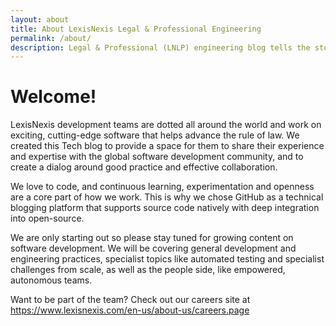```yaml
---
layout: about
title: About LexisNexis Legal & Professional Engineering
permalink: /about/
description: Legal & Professional (LNLP) engineering blog tells the story of our challenges and our way of solving them. Read about architecture, application and content engineering, written by our engineers.
---
```


# Welcome!

LexisNexis development teams are dotted all around the world and work on exciting, cutting-edge software that helps advance the rule of law. We created this Tech blog to provide a space for them to share their experience and expertise with the global software development community, and to create a dialog around good practice and effective collaboration.

We love to code, and continuous learning, experimentation and openness are a core part of how we work. This is why we chose GitHub as a technical blogging platform that supports source code natively with deep integration into open-source.

We are only starting out so please stay tuned for growing content on software development. We will be covering  general development and engineering practices, specialist topics like automated testing and specialist challenges from scale, as well as the people side, like empowered, autonomous teams.

Want to be part of the team? Check out our careers site at https://www.lexisnexis.com/en-us/about-us/careers.page


